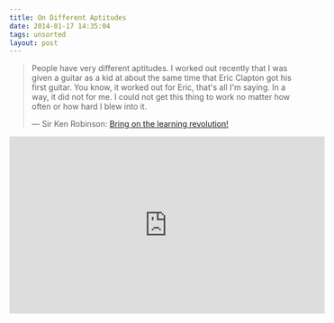 ```yaml
---
title: On Different Aptitudes
date: 2014-01-17 14:35:04
tags: unsorted
layout: post
---
```


> People have very different aptitudes. I worked out recently that I was given a guitar as a kid at about the same time that Eric Clapton got his first guitar. You know, it worked out for Eric, that's all I'm saying. In a way, it did not for me. I could not get this thing to work no matter how often or how hard I blew into it.
>
> — Sir Ken Robinson: [Bring on the learning revolution!](http://www.ted.com/talks/sir_ken_robinson_bring_on_the_revolution.html)

<iframe src="http://embed.ted.com/talks/sir_ken_robinson_bring_on_the_revolution.html" width="560" height="315" frameborder="0" scrolling="no" webkitAllowFullScreen mozallowfullscreen allowFullScreen></iframe>
